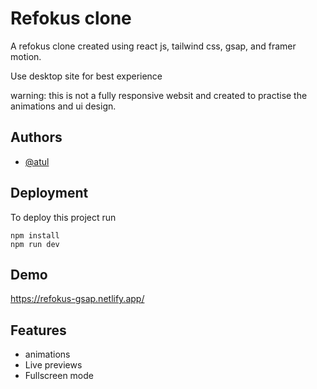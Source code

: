 
# Refokus clone

A refokus clone created using react js, tailwind css, gsap, and framer motion.

Use desktop site for best experience

warning: this is not a fully responsive websit and created to practise the animations and ui design.


## Authors

- [@atul](https://github.com/Atul-barnwal)


## Deployment

To deploy this project run


```
npm install
npm run dev

```


## Demo

https://refokus-gsap.netlify.app/
## Features

- animations
- Live previews
- Fullscreen mode


